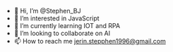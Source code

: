 - 👋 Hi, I’m @Stephen_BJ
- 👀 I’m interested in JavaScript
- 🌱 I’m currently learning IOT and RPA
- 💞️ I’m looking to collaborate on AI
- 📫 How to reach me jerin.stepphen1996@gmail.com

<!---
solutiontech/solutiontech is a ✨ special ✨ repository because its `README.md` (this file) appears on your GitHub profile.
You can click the Preview link to take a look at your changes.
--->
